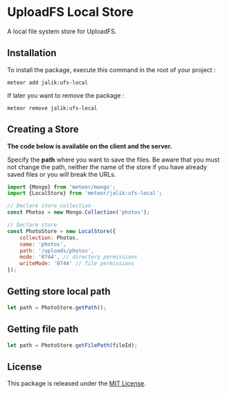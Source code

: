 # UploadFS Local Store

A local file system store for UploadFS.

## Installation

To install the package, execute this command in the root of your project :
```
meteor add jalik:ufs-local
```

If later you want to remove the package :
```
meteor remove jalik:ufs-local
```

## Creating a Store

**The code below is available on the client and the server.**

Specify the **path** where you want to save the files.
Be aware that you must not change the path, neither the name of the store
if you have already saved files or you will break the URLs.
```js
import {Mongo} from 'meteor/mongo';
import {LocalStore} from 'meteor/jalik:ufs-local';

// Declare store collection
const Photos = new Mongo.Collection('photos');

// Declare store
const PhotoStore = new LocalStore({
    collection: Photos,
    name: 'photos',
    path: '/uploads/photos',
    mode: '0744', // directory permissions
    writeMode: '0744' // file permissions
});
```

## Getting store local path

```js
let path = PhotoStore.getPath();
```

## Getting file path

```js
let path = PhotoStore.getFilePath(fileId);
```

## License

This package is released under the [MIT License](http://www.opensource.org/licenses/MIT).

